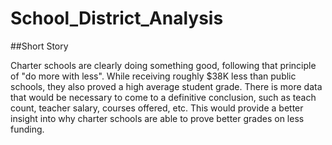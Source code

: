# School_District_Analysis

##Short Story

Charter schools are clearly doing something good, following that principle of "do more with less". While receiving roughly $38K less than public schools, they also proved a high average student grade. There is more data that would be necessary to come to a definitive conclusion, such as teach count, teacher salary, courses offered, etc. This would provide a better insight into why charter schools are able to prove better grades on less funding.
